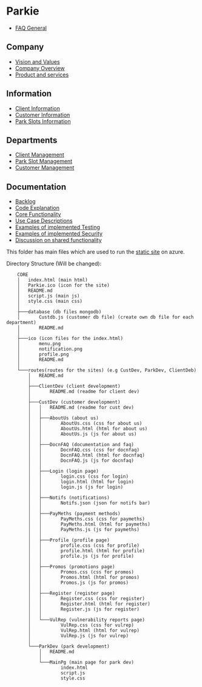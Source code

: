 # Parkie

* [FAQ General](https://github.com/P4RKI3/.github/wiki#faq-general)

## Company

* [Vision and Values](https://github.com/P4RKI3/.github/wiki/Company#vision-and-values)
* [Company Overview](https://github.com/P4RKI3/.github/wiki/Company#company-overview)
* [Product and services](https://github.com/P4RKI3/.github/wiki/Company#product-and-services)

## Information

* [Client Information](https://github.com/P4RKI3/.github/wiki/Information#client-information)
* [Customer Information](https://github.com/P4RKI3/.github/wiki/Information#customer-information)
* [Park Slots Information](https://github.com/P4RKI3/.github/wiki/Information#park-slots-information)

## Departments

* [Client Management](https://github.com/P4RKI3/.github/wiki/Departments#client-management)
* [Park Slot Management](https://github.com/P4RKI3/.github/wiki/Departments#park-slot-management)
* [Customer Management](https://github.com/P4RKI3/.github/wiki/Departments#customer-management)

## Documentation

* [Backlog](https://github.com/P4RKI3/.github/wiki/Documentation#backlog)
* [Code Explanation](https://github.com/P4RKI3/.github/wiki/Documentation#code-explanation)
* [Core Functionality](https://github.com/P4RKI3/.github/wiki/Documentation#core-functionality)
* [Use Case Descriptions](https://github.com/P4RKI3/.github/wiki/Documentation#use-case-descriptions)
* [Examples of implemented Testing](https://github.com/P4RKI3/.github/wiki/Documentation#examples-of-implemented-testing)
* [Examples of implemented Security](https://github.com/P4RKI3/.github/wiki/Documentation#examples-of-implemented-security)
* [Discussion on shared functionality](https://github.com/P4RKI3/.github/wiki/Documentation#discussion-on-shared-functionality)

This folder has main files which are used to run the [static site](www.parkie.app) on azure.

Directory Structure (Will be changed):

        CORE
        │   index.html (main html)
        │   Parkie.ico (icon for the site)
        │   README.md 
        │   script.js (main js)
        │   style.css (main css)
        │
        ├───database (db files mongodb)
        │       Custdb.js (customer db file) (create own db file for each department)
        │       README.md
        │
        ├───ico (icon files for the index.html)
        │       menu.png
        │       notification.png
        │       profile.png
        │       README.md
        │
        └───routes(routes for the sites) (e.g CustDev, ParkDev, ClientDeb)
            │   README.md
            │
            ├───ClientDev (client development)
            │       README.md (readme for client dev)
            │
            ├───CustDev (customer development)
            │   │   README.md (readme for cust dev)
            │   │
            │   ├───AboutUs (about us)
            │   │       AboutUs.css (css for about us)
            │   │       AboutUs.html (html for about us)
            │   │       AboutUs.js (js for about us)
            │   │
            │   ├───DocnFAQ (documentation and faq)
            │   │       DocnFAQ.css (css for docnfaq)
            │   │       DocnFAQ.html (html for docnfaq)
            │   │       DocnFAQ.js (js for docnfaq)
            │   │
            │   ├───Login (login page)
            │   │       login.css (css for login)
            │   │       login.html (html for login)
            │   │       login.js (js for login)
            │   │
            │   ├───Notifs (notifications)
            │   │       Notifs.json (json for notifs bar)
            │   │
            │   ├───PayMeths (payment methods)
            │   │       PayMeths.css (css for paymeths)
            │   │       PayMeths.html (html for paymeths)
            │   │       PayMeths.js (js for paymeths)
            │   │
            │   ├───Profile (profile page)
            │   │       profile.css (css for profile)
            │   │       profile.html (html for profile)
            │   │       profile.js (js for profile)
            │   │
            │   ├───Promos (promotions page)
            │   │       Promos.css (css for promos)
            │   │       Promos.html (html for promos)
            │   │       Promos.js (js for promos)
            │   │
            │   ├───Register (register page)
            │   │       Register.css (css for register)
            │   │       Register.html (html for register)
            │   │       Register.js (js for register)
            │   │
            │   └───VulRep (vulnerability reports page)
            │           VulRep.css (css for vulrep)
            │           VulRep.html (html for vulrep)
            │           VulRep.js (js for vulrep)
            │
            └───ParkDev (park development)
                │   README.md
                │
                └───MainPg (main page for park dev)
                        index.html
                        script.js
                        style.css
